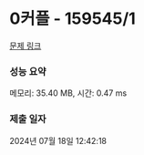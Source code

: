 # 0커플 - 159545/1 

[문제 링크](https://level.goorm.io/exam/159545/0%EC%BB%A4%ED%94%8C/quiz/1) 

### 성능 요약

메모리: 35.40 MB, 시간: 0.47 ms

### 제출 일자

2024년 07월 18일 12:42:18

